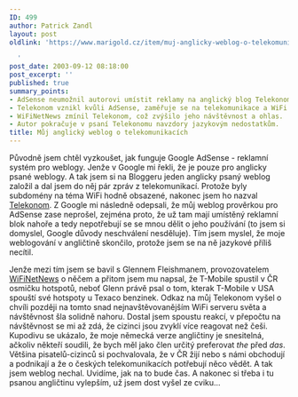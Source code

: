 ```yaml
---
ID: 499
author: Patrick Zandl
layout: post
oldlink: 'https://www.marigold.cz/item/muj-anglicky-weblog-o-telekomunikacich

  '
post_date: 2003-09-12 08:18:00
post_excerpt: ''
published: true
summary_points:
- AdSense neumožnil autorovi umístit reklamy na anglický blog Telekonom.
- Telekonom vznikl kvůli AdSense, zaměřuje se na telekomunikace a WiFi.
- WiFiNetNews zmínil Telekonom, což zvýšilo jeho návštěvnost a ohlas.
- Autor pokračuje v psaní Telekonomu navzdory jazykovým nedostatkům.
title: Můj anglický weblog o telekomunikacích
---
```


<p>
Původně jsem chtěl vyzkoušet, jak funguje Google AdSense - reklamní systém pro weblogy. Jenže v Google mi řekli, že je pouze pro anglicky psané weblogy. A tak jsem si na Bloggeru jeden anglicky psaný weblog založil a dal jsem do něj pár zpráv z telekomunikací. Protože byly subdomény na téma WiFi hodně obsazené, nakonec jsem ho nazval <A href="http://telekonom.blogspot.com/">Telekonom</A>. Z Google mi následně odepsali, že můj weblog prověrkou pro AdSense zase neprošel, zejména proto, že už tam mají umístěný reklamní blok nahoře a tedy nepotřebují se se mnou dělit o jeho používání (to jsem si domyslel, Google důvody neschválení nesděluje). Tím jsem myslel, že moje weblogování v angličtině skončilo, protože jsem se na ně jazykové příliš necítil. </p>

<p>
Jenže mezi tím jsem se bavil s Glennem Fleishmanem, provozovatelem <A href="http://www.wifinetnews.com/" target=_blank>WiFiNetNews</A> o něčem a přitom jsem mu napsal, že T-Mobile spustil v ČR osmičku hotspotů, neboť Glenn právě psal o tom, kterak T-Mobile v USA spouští své hotspoty u Texaco benzinek. Odkaz na můj Telekonom vyšel o chvíli později na tomto snad nejnavštěvovanějším WiFi serveru světa a návštěvnost šla solidně nahoru. Dostal jsem spoustu reakcí, v přepočtu na návštěvnost se mi až zdá, že cizinci jsou zvyklí více reagovat než češi. Kupodivu se ukázalo, že moje německá verze angličtiny je snesitelná, ačkoliv někteří soudili, že bych měl jako člen určitý preferovat <EM>the</EM> před <EM>das</EM>. Většina pisatelů-cizinců&#160;si pochvalovala, že v ČR žijí nebo s námi obchodují a podnikají a že o českých telekomunikacích potřebují něco vědět. A tak jsem weblog nechal. Uvidíme, jak na to bude čas. A nakonec si třeba i tu psanou angličtinu vylepším, už jsem dost vyšel ze cviku...</p>